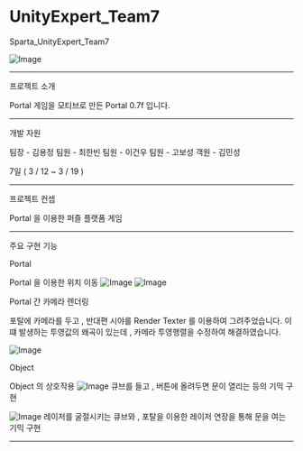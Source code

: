 # UnityExpert_Team7
Sparta_UnityExpert_Team7

![Image](https://github.com/user-attachments/assets/7ea5c5a5-cbb5-4112-a992-74dcca932eec)

---------------------------------------------------------------------------------------------

프로젝트 소개

Portal 게임을 모티브로 만든 Portal 0.7f 입니다.

---------------------------------------------------------------------------------------------

개발 자원

팀장 - 김용정
팀원 - 최한빈
팀원 - 이건우
팀원 - 고보성
객원 - 김민성

7일 ( 3 / 12 ~ 3 / 19 )

---------------------------------------------------------------------------------------------

프로젝트 컨셉

Portal 을 이용한 퍼즐 플랫폼 게임

---------------------------------------------------------------------------------------------

주요 구현 기능

Portal

Portal 을 이용한 위치 이동
![Image](https://github.com/user-attachments/assets/05deff34-c29d-442b-9cfb-8119d7efea89)
![Image](https://github.com/user-attachments/assets/23eb6729-9cc8-45ce-a9f4-526d1e1c9409)

Portal 간 카메라 렌더링

포탈에 카메라를 두고 , 반대편 시야를 Render Texter 를 이용하여 그려주었습니다.
이떄 발생하는 투영값의 왜곡이 있는데 , 카메라 투영행렬을 수정하여 해결하였습니다.

![Image](https://github.com/user-attachments/assets/6a84a918-7a7b-4570-9fad-ba9202b7a4fc)

Object

Object 의 상호작용
![Image](https://github.com/user-attachments/assets/e7a2bea1-1293-4ffb-be9e-be315d95a1a6)
큐브를 들고 , 버튼에 올려두면 문이 열리는 등의 기믹 구현

![Image](https://github.com/user-attachments/assets/5d1843e4-d4c2-499b-baaa-bbedf258277f)
레이저를 굴절시키는 큐브와 , 포탈을 이용한 레이저 연장을 통해 문을 여는 기믹 구현


---------------------------------------------------------------------------------------------
